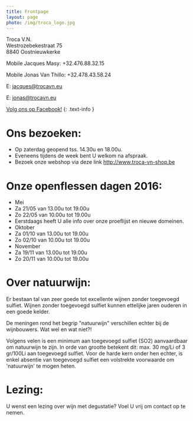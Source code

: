```yaml
---
title: Frontpage 
layout: page
photo: /img/troca_logo.jpg
---
```

Troca V.N.  
Westrozebekestraat 75  
8840 Oostnieuwkerke

Mobile Jacques Masy: +32.476.88.32.15
 
Mobile Jonas Van Thillo: +32.478.43.58.24
 
E: <jacques@trocavn.eu>

E: <jonas@trocavn.eu>

[Volg ons op Facebook!](http://www.facebook.be/TrocaVinsNaturels)
{: .text-info }


Ons bezoeken:
============= 
* Op zaterdag geopend tss. 14.30u en 18.00u.
* Eveneens tijdens de week bent U welkom na afspraak.
* Bezoek onze webshop via deze link <http://www.troca-vn-shop.be>


Onze openflessen dagen 2016:
============================
* Mei
* Za 21/05 van 13.00u tot 19.00u
* Zo 22/05 van 10.00u tot 19.00u
* Eerstdaags heeft U alle info over onze proeflijst en nieuwe domeinen. 
* Oktober
* Za 01/10 van 13.00u tot 19.00u
* Zo 02/10 van 10.00u tot 19.00u
* November
* Za 19/11 van 13.00u tot 19.00u
* Zo 20/11 van 10.00u tot 19.00u

Over natuurwijn:
================
Er bestaan tal van zeer goede tot excellente wijnen zonder toegevoegd sulfiet. Wijnen zonder toegevoegd sulfiet kunnen ettelijke jaren ouderen 
in een goede kelder. 

De meningen rond het begrip "natuurwijn" verschillen echter bij de wijnbouwers. Wat wel en wat niet?!

Volgens velen is een minimum aan toegevoegd sulfiet (SO2) aanvaardbaar om natuurwijn te zijn.
In orde van grootte betekent dit: max. 30 mg/Li of 3 gr/100Li aan toegevoegd sulfiet. Voor de harde kern onder hen echter, is enkel absentie 
van toegevoegd sulfiet een volstrekte voorwaarde om 'natuurwijn' te mogen heten.

Lezing:
=======
U wenst een lezing over wijn met degustatie? Voel U vrij om contact op te nemen.   







